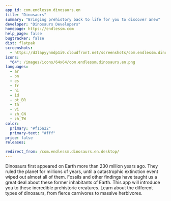 ```yaml
---
app_id: com.endlessm.dinosaurs.en
title: "Dinosaurs"
summary: "Bringing prehistory back to life for you to discover anew"
developer: "Dinosaurs Developers"
homepage: https://endlessm.com
help_page: false
bugtracker: false
dist: flatpak
screenshots:
  - https://d3lapyynmdp1i9.cloudfront.net/screenshots/com.endlessm.dinosaurs.en/C/com.endlessm.dinosaurs.en-screenshot1.jpg
icons:
  "64": /images/icons/64x64/com.endlessm.dinosaurs.en.png
languages:
  - ar
  - bn
  - es
  - fr
  - hi
  - id
  - pt_BR
  - th
  - vi
  - zh_CN
  - zh_TW
color:
  primary: "#f15a22"
  primary-text: "#fff"
price: false
releases:

redirect_from: /com.endlessm.dinosaurs.en.desktop/
---
```


<p>Dinosaurs first appeared on Earth more than 230 million years ago. They ruled the planet for millions of years, until a catastrophic extinction event wiped out almost all of them. Fossils and other findings have taught us a great deal about these former inhabitants of Earth. This app will introduce you to these incredible prehistoric creatures. Learn about the different types of dinosaurs, from fierce carnivores to massive herbivores.</p>